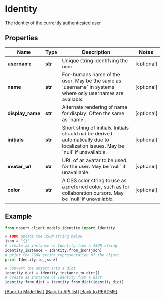 # Identity

The identity of the currently authenticated user

## Properties

Name | Type | Description | Notes
------------ | ------------- | ------------- | -------------
**username** | **str** | Unique string identifying the user  | [optional] 
**name** | **str** | For-humans name of the user. May be the same as &#x60;username&#x60; in systems where only usernames are available.  | [optional] 
**display_name** | **str** | Alternate rendering of name for display. Often the same as &#x60;name&#x60;.  | [optional] 
**initials** | **str** | Short string of initials. Initials should not be derived automatically due to localization issues. May be &#x60;null&#x60; if unavailable.  | [optional] 
**avatar_url** | **str** | URL of an avatar to be used for the user. May be &#x60;null&#x60; if unavailable.  | [optional] 
**color** | **str** | A CSS color string to use as a preferred color, such as for collaboration cursors. May be &#x60;null&#x60; if unavailable.  | [optional] 

## Example

```python
from nbserv_client.models.identity import Identity

# TODO update the JSON string below
json = "{}"
# create an instance of Identity from a JSON string
identity_instance = Identity.from_json(json)
# print the JSON string representation of the object
print Identity.to_json()

# convert the object into a dict
identity_dict = identity_instance.to_dict()
# create an instance of Identity from a dict
identity_form_dict = identity.from_dict(identity_dict)
```
[[Back to Model list]](../README.md#documentation-for-models) [[Back to API list]](../README.md#documentation-for-api-endpoints) [[Back to README]](../README.md)


